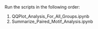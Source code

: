 Run the scripts in the following order:
1) QQPlot_Analysis_For_All_Groups.ipynb
2) Summarize_Paired_Motif_Analysis.ipynb
